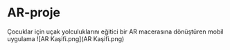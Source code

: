 # AR-proje
Çocuklar için uçak yolculuklarını eğitici bir AR macerasına dönüştüren mobil uygulama
![AR Kaşifi.png](AR Kaşifi.png)
